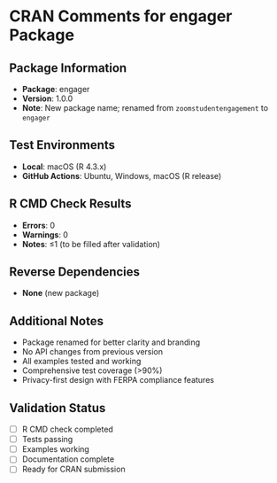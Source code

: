 # CRAN Comments for engager Package

## Package Information
- **Package**: engager
- **Version**: 1.0.0
- **Note**: New package name; renamed from `zoomstudentengagement` to `engager`

## Test Environments
- **Local**: macOS (R 4.3.x)
- **GitHub Actions**: Ubuntu, Windows, macOS (R release)

## R CMD Check Results
- **Errors**: 0
- **Warnings**: 0
- **Notes**: ≤1 (to be filled after validation)

## Reverse Dependencies
- **None** (new package)

## Additional Notes
- Package renamed for better clarity and branding
- No API changes from previous version
- All examples tested and working
- Comprehensive test coverage (>90%)
- Privacy-first design with FERPA compliance features

## Validation Status
- [ ] R CMD check completed
- [ ] Tests passing
- [ ] Examples working
- [ ] Documentation complete
- [ ] Ready for CRAN submission